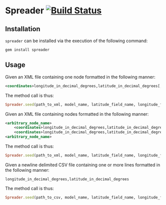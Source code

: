 <!-- http://en.wikipedia.org/wiki/Comma-separated_values -->
# Spreader [![Build Status](https://secure.travis-ci.org/ahcarpenter/spreader.png?branch=master)][travis]

[travis]: http://travis-ci.org/ahcarpenter/spreader

## Installation
```spreader``` can be installed via the execution of the following command:
```
gem install spreader
```

## Usage
Given an XML file containing one node formatted in the following manner:
```xml
<coordinates>longitude_in_decimal_degrees,latitude_in_decimal_degrees[, altitude_in_decimal_degrees]</coordinates>
```
The method call is thus:
```ruby
Spreader.seed(path_to_xml, model_name, latitude_field_name, longitude_field_name)
```
Given an XML file containing nodes formatted in the following manner:
```xml
<arbitrary_node_name>
	<coordinates>longitude_in_decimal_degrees,latitude_in_decimal_degrees[, altitude_in_decimal_degrees]</coordinates>
	<coordinates>longitude_in_decimal_degrees,latitude_in_decimal_degrees[, altitude_in_decimal_degrees]</coordinates>
<arbitrary_node_name>
```
The method call is thus:
```ruby
Spreader.seed(path_to_xml, model_name, latitude_field_name, longitude_field_name)
```
Given a newline delimited CSV file containing one or more lines formatted in the following manner:
```
longitude_in_decimal_degrees,latitude_in_decimal_degrees
```
The method call is thus:
```ruby
Spreader.seed(path_to_csv, model_name, latitude_field_name, longitude_field_name)
```
